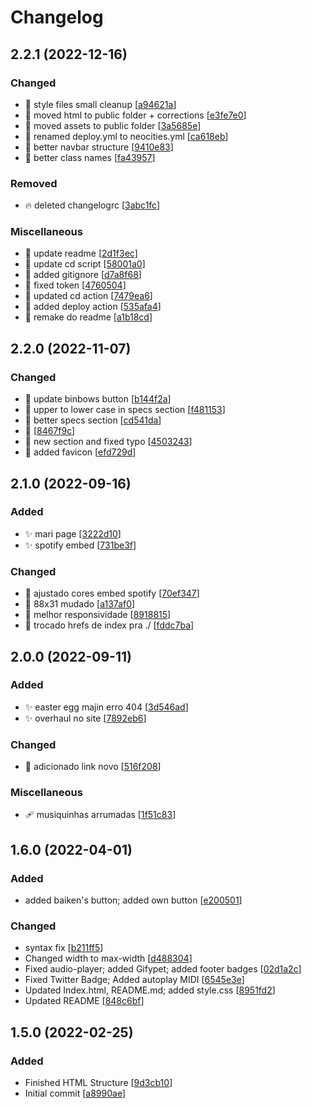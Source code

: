 # Changelog

<a name="2.2.1"></a>
## 2.2.1 (2022-12-16)

### Changed

- 💄 style files small cleanup [[a94621a](https://github.com/ericksantos12/Neocities-Page/commit/a94621aed0ebd3fd9080baae71e79bebea4d9826)]
- 🚚 moved html to public folder + corrections [[e3fe7e0](https://github.com/ericksantos12/Neocities-Page/commit/e3fe7e0242ab10daa30fa128143e8e2b472336bb)]
- 🚚 moved assets to public folder [[3a5685e](https://github.com/ericksantos12/Neocities-Page/commit/3a5685e3259c342f929170a360d6b79c78187a13)]
- 🚚 renamed deploy.yml to neocities.yml [[ca618eb](https://github.com/ericksantos12/Neocities-Page/commit/ca618ebd38a49f5f8098a3cd6fd1972b28befb46)]
- 💄 better navbar structure [[9410e83](https://github.com/ericksantos12/Neocities-Page/commit/9410e83996e651dd74230399cf4bb960643513e7)]
- 💄 better class names [[fa43957](https://github.com/ericksantos12/Neocities-Page/commit/fa43957fc6c19da1188d3c5c3efbd42ab1e6fa94)]

### Removed

- 🔥 deleted changelogrc [[3abc1fc](https://github.com/ericksantos12/Neocities-Page/commit/3abc1fcaaaa663fce990ad8d503cc0fe5132c8c4)]

### Miscellaneous

- 📝 update readme [[2d1f3ec](https://github.com/ericksantos12/Neocities-Page/commit/2d1f3ec4fcf3fe5dbc38bc049e8a5d45722ba943)]
-  👷 update cd script [[58001a0](https://github.com/ericksantos12/Neocities-Page/commit/58001a0b2b4f0d2e40daa198f732e2bbcb63a672)]
- 🙈 added gitignore [[d7a8f68](https://github.com/ericksantos12/Neocities-Page/commit/d7a8f68fc57fc76e4f373a3f1dd32de3e663837e)]
- 💚 fixed token [[4760504](https://github.com/ericksantos12/Neocities-Page/commit/4760504d174b7e63d25ed512300b66162499a449)]
-  👷 updated cd action [[7479ea6](https://github.com/ericksantos12/Neocities-Page/commit/7479ea65bf4e67eabfb55e49b3657d9a1e3b2984)]
-  👷 added deploy action [[535afa4](https://github.com/ericksantos12/Neocities-Page/commit/535afa43f6ea7ee3f105e0752e8c1149bfa8d3c5)]
- 📝 remake do readme [[a1b18cd](https://github.com/ericksantos12/Neocities-Page/commit/a1b18cdc9be3ee883181d2ce0fb9fa2249387ae4)]


<a name="2.2.0"></a>
## 2.2.0 (2022-11-07)

### Changed

- 🍱 update binbows button [[b144f2a](https://github.com/ericksantos12/Neocities-Page/commit/b144f2a9416f0de53dbae5bd747711971db2419a)]
- 💬 upper to lower case in specs section [[f481153](https://github.com/ericksantos12/Neocities-Page/commit/f481153c556598d521c40f93df1204b8100249ff)]
- 💄 better specs section [[cd541da](https://github.com/ericksantos12/Neocities-Page/commit/cd541da226cd348da02798e23d5dabc828926445)]
- 🔧  [[8467f9c](https://github.com/ericksantos12/Neocities-Page/commit/8467f9c564de96f548de9613955bf6982e2ce8b9)]
- 💬 new section and fixed typo [[4503243](https://github.com/ericksantos12/Neocities-Page/commit/45032432066fc855f86c41f982b38ee7ced10c51)]
- 💄 added favicon [[efd729d](https://github.com/ericksantos12/Neocities-Page/commit/efd729da162399e5b5d75a49625a3da9d0055732)]


<a name="2.1.0"></a>
## 2.1.0 (2022-09-16)

### Added

- ✨ mari page [[3222d10](https://github.com/ericksantos12/Neocities-Page/commit/3222d1042d1e0d4ed2a2a17f9bbb3971da04bf46)]
- ✨ spotify embed [[731be3f](https://github.com/ericksantos12/Neocities-Page/commit/731be3f5112fef041d676073ad3793f3c5c56b37)]

### Changed

- 💄 ajustado cores embed spotify [[70ef347](https://github.com/ericksantos12/Neocities-Page/commit/70ef34792aa77164a7b3b36dc883a54207ad9cd9)]
- 🍱 88x31 mudado [[a137af0](https://github.com/ericksantos12/Neocities-Page/commit/a137af04fb92ad554014734dedda0f65f6302b60)]
- 📱 melhor responsividade [[8918815](https://github.com/ericksantos12/Neocities-Page/commit/891881545978858b831577849e609eedc221eda2)]
- 🎨 trocado hrefs de index pra ./ [[fddc7ba](https://github.com/ericksantos12/Neocities-Page/commit/fddc7bafb3e2e9034b3e28300fbe93817405dc46)]


<a name="2.0.0"></a>
## 2.0.0 (2022-09-11)

### Added

- ✨ easter egg majin erro 404 [[3d546ad](https://github.com/ericksantos12/Neocities-Page/commit/3d546ad4d987f5db6e36084efe0f64d7f27d8065)]
- ✨ overhaul no site [[7892eb6](https://github.com/ericksantos12/Neocities-Page/commit/7892eb6aa3e89a3a54d2bbbf44e46b4baf56a7d6)]

### Changed

- 💬 adicionado link novo [[516f208](https://github.com/ericksantos12/Neocities-Page/commit/516f208899e32c5883eb5568c0287fcaa1168982)]

### Miscellaneous

- 🩹 musiquinhas arrumadas [[1f51c83](https://github.com/ericksantos12/Neocities-Page/commit/1f51c831b1881806cdb5d051e26bc12f98ad4a8a)]


<a name="1.6.0"></a>
## 1.6.0 (2022-04-01)

### Added

-  added baiken&#x27;s button; added own button [[e200501](https://github.com/ericksantos12/Neocities-Page/commit/e200501305576022c0b06084004276318dc60e9a)]

### Changed

-  syntax fix [[b211ff5](https://github.com/ericksantos12/Neocities-Page/commit/b211ff50eeb875c1a6c74172f4539527bf879c08)]
-  Changed width to max-width [[d488304](https://github.com/ericksantos12/Neocities-Page/commit/d4883046fe3b2bdcfd37e938a8148e5ace387aee)]
-  Fixed audio-player; added Gifypet; added footer badges [[02d1a2c](https://github.com/ericksantos12/Neocities-Page/commit/02d1a2c7c2313bf0442641af8b822df551904477)]
-  Fixed Twitter Badge; Added autoplay MIDI [[6545e3e](https://github.com/ericksantos12/Neocities-Page/commit/6545e3eec8cd3c08043fdd075db6717f41b66892)]
-  Updated Index.html, README.md; added style.css [[8951fd2](https://github.com/ericksantos12/Neocities-Page/commit/8951fd2c1b0c604fac1eca7ffa642716e4e5ae50)]
-  Updated README [[848c6bf](https://github.com/ericksantos12/Neocities-Page/commit/848c6bfc049da50a2eae9f33fa5cc8830f86b4fd)]


<a name="1.5.0"></a>
## 1.5.0 (2022-02-25)

### Added

-  Finished HTML Structure [[9d3cb10](https://github.com/ericksantos12/Neocities-Page/commit/9d3cb106719642b63499d8237801c81f32d603a6)]
-  Initial commit [[a8990ae](https://github.com/ericksantos12/Neocities-Page/commit/a8990aeebcc3cfa1f39dbebb3be71ecdfc3d7def)]


